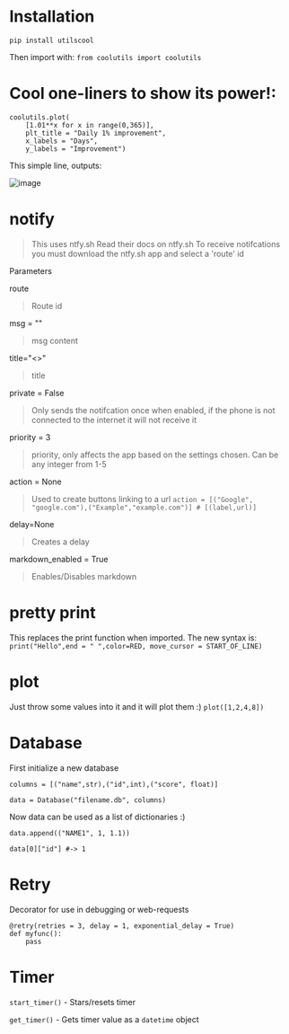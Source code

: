 # Installation

`pip install utilscool`

Then import with: `from coolutils import coolutils`

# Cool one-liners to show its power!:
```
coolutils.plot(
    [1.01**x for x in range(0,365)], 
    plt_title = "Daily 1% improvement", 
    x_labels = "Days", 
    y_labels = "Improvement")
```
This simple line, outputs:

![image](https://github.com/user-attachments/assets/29dfd9c0-f0c6-4b15-94ba-2fe32c12ecc0)

# notify

> This uses ntfy.sh
> Read their docs on ntfy.sh
> To receive notifcations you must download the ntfy.sh app and select a 'route' id

Parameters

route
> Route id

msg = ""
> msg content

title="<>"
> title

private = False
> Only sends the notifcation once when enabled, if the phone is not connected to the internet it will not receive it

priority = 3
> priority, only affects the app based on the settings chosen.
> Can be any integer from 1-5

action = None
> Used to create buttons linking to a url
```action = [("Google", "google.com"),("Example","example.com")] # [(label,url)] ```

delay=None
> Creates a delay

markdown_enabled = True
> Enables/Disables markdown

# pretty print
This replaces the print function when imported.
The new syntax is:
`print("Hello",end = " ",color=RED, move_cursor = START_OF_LINE)`

# plot
Just throw some values into it and it will plot them :)
`plot([1,2,4,8])`

# Database

First initialize a new database

`columns = [("name",str),("id",int),("score", float)]`

`data = Database("filename.db", columns)`

Now data can be used as a list of dictionaries :)

`data.append(("NAME1", 1, 1.1))`

`data[0]["id"] #-> 1`

# Retry

Decorator for use in debugging or web-requests
```
@retry(retries = 3, delay = 1, exponential_delay = True)
def myfunc():
    pass
```

# Timer

`start_timer()` - Stars/resets timer

`get_timer()` - Gets timer value as a `datetime` object
